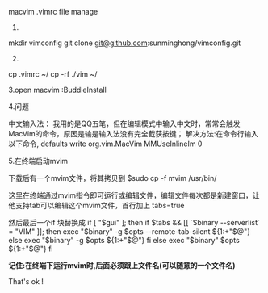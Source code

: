 macvim .vimrc file manage

1.
mkdir vimconfig
git clone git@github.com:sunminghong/vimconfig.git

2.
cp .vimrc ~/
cp -rf ./vim ~/

3.open macvim
:BuddleInstall


4.问题

中文输入法：
我用的是QQ五笔，但在编辑模式中输入中文时，常常会触发MacVim的命令，原因是输是输入法没有完全截获按键；
解决方法:在命令行输入以下命令,
defaults write org.vim.MacVim MMUseInlineIm 0

5.在终端启动mvim

下载后有一个mvim文件，将其拷贝到
$sudo cp -f mvim /usr/bin/

这里在终端通过mvim指令即可运行或编辑文件，编辑文件每次都是新建窗口，让他支持tab可以编辑这个mvim文件，首行加上
tabs=true

然后最后一个if 块替换成
if [ "$gui" ]; then
  if $tabs && [[ `$binary --serverlist` = "VIM" ]]; then
    exec "$binary" -g $opts --remote-tab-silent ${1:+"$@"}
  else
    exec "$binary" -g $opts ${1:+"$@"}
  fi
else
  exec "$binary" $opts ${1:+"$@"}
fi

**记住:在终端下运行mvim时,后面必须跟上文件名(可以随意的一个文件名)**

That's ok !

